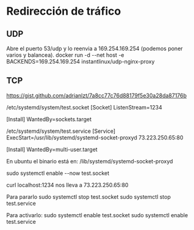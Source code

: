 # Redirección de tráfico
## UDP
Abre el puerto 53/udp y lo reenvia a 169.254.169.254 (podemos poner varios y balancea).
docker run -d --net host -e BACKENDS=169.254.169.254 instantlinux/udp-nginx-proxy

## TCP
https://gist.github.com/adrianlzt/7a8cc77c76d88179f5e30a28da87176b


/etc/systemd/system/test.socket
[Socket]
ListenStream=1234

[Install]
WantedBy=sockets.target



/etc/systemd/system/test.service
[Service]
ExecStart=/usr/lib/systemd/systemd-socket-proxyd 73.223.250.65:80

[Install]
WantedBy=multi-user.target

En ubuntu el binario está en:
/lib/systemd/systemd-socket-proxyd



sudo systemctl enable --now test.socket


curl localhost:1234 nos lleva a 73.223.250.65:80

Para pararlo
sudo systemctl stop test.socket
sudo systemctl stop test.service


Para activarlo:
sudo systemctl enable test.socket
sudo systemctl enable test.service
